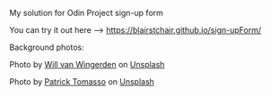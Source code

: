 My solution for Odin Project sign-up form

You can try it out here --> https://blairstchair.github.io/sign-upForm/

Background photos:

Photo by <a href="https://unsplash.com/@willvanw?utm_content=creditCopyText&utm_medium=referral&utm_source=unsplash">Will van Wingerden</a> on <a href="https://unsplash.com/photos/photo-of-library-hall-dsvJgiBJTOs?utm_content=creditCopyText&utm_medium=referral&utm_source=unsplash">Unsplash</a>

Photo by <a href="https://unsplash.com/@impatrickt?utm_content=creditCopyText&utm_medium=referral&utm_source=unsplash">Patrick Tomasso</a> on <a href="https://unsplash.com/photos/open-book-lot-Oaqk7qqNh_c?utm_content=creditCopyText&utm_medium=referral&utm_source=unsplash">Unsplash</a>
  
